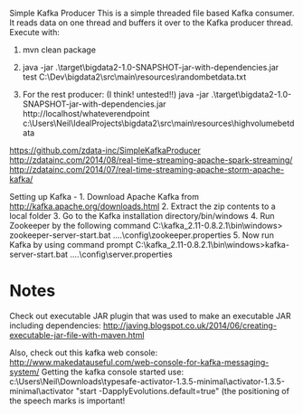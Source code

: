 Simple Kafka Producer
This is a simple threaded file based Kafka consumer. It reads data on one thread and buffers it over to the Kafka producer thread.
Execute with:
1. mvn clean package
2. java -jar .\target\bigdata2-1.0-SNAPSHOT-jar-with-dependencies.jar test C:\Dev\bigdata2\src\main\resources\randombetdata.txt

3. For the rest producer:  (I think!  untested!!)
java -jar .\target\bigdata2-1.0-SNAPSHOT-jar-with-dependencies.jar http://localhost/whateverendpoint c:\Users\Neil\IdealProjects\bigdata2\src\main\resources\highvolumebetdata

https://github.com/zdata-inc/SimpleKafkaProducer
http://zdatainc.com/2014/08/real-time-streaming-apache-spark-streaming/
http://zdatainc.com/2014/07/real-time-streaming-apache-storm-apache-kafka/

Setting up Kafka - 1. Download Apache Kafka from http://kafka.apache.org/downloads.html
                   2. Extract the zip contents to a local folder
                   3. Go to the Kafka installation directory/bin/windows 
                   4. Run Zookeeper by the following command
                   C:\kafka_2.11-0.8.2.1\bin\windows> zookeeper-server-start.bat ..\..\config\zookeeper.properties
                   5. Now run Kafka by using command prompt
                   C:\kafka_2.11-0.8.2.1\bin\windows>kafka-server-start.bat ..\..\config\server.properties
          

                   
Notes
=====
Check out executable JAR plugin that was used to make an executable JAR including dependencies:
http://javing.blogspot.co.uk/2014/06/creating-executable-jar-file-with-maven.html

Also, check out this kafka web console:
http://www.makedatauseful.com/web-console-for-kafka-messaging-system/
Getting the kafka console started use: c:\Users\Neil\Downloads\typesafe-activator-1.3.5-minimal\activator-1.3.5-minimal\activator "start -DapplyEvolutions.default=true"
(the positioning of the speech marks is important!
